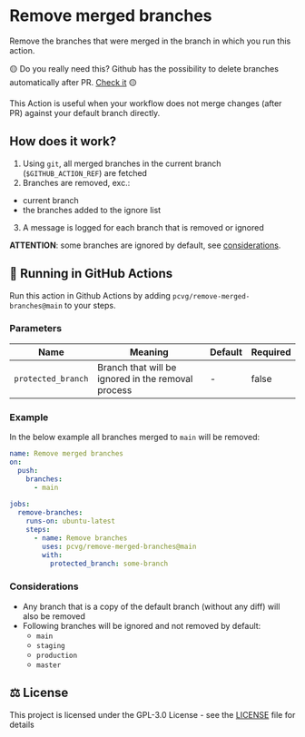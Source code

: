 # Remove merged branches

Remove the branches that were merged in the branch in which you run this action.

🟡 Do you really need this? Github has the possibility to delete branches automatically after PR. [Check it](https://docs.github.com/en/github/administering-a-repository/managing-the-automatic-deletion-of-branches) 🟡

This Action is useful when your workflow does not merge changes (after PR) against your default branch directly.

## How does it work?

1. Using `git`, all merged branches in the current branch (`$GITHUB_ACTION_REF`) are fetched
2. Branches are removed, exc.:
  - current branch
  - the branches added to the ignore list
3. A message is logged for each branch that is removed or ignored

__ATTENTION__: some branches are ignored by default, see [considerations](#considerations).

## 🚀 Running in GitHub Actions

Run this action in Github Actions by adding `pcvg/remove-merged-branches@main` to your steps.

### Parameters

| Name | Meaning                                                                | Default | Required  |
| ---          | ---                                                            | ---     | ---   |
| `protected_branch`    | Branch that will be ignored in the removal process    | -       | false |

### Example

In the below example all branches merged to `main` will be removed:

```yml
name: Remove merged branches
on:
  push:
    branches:
      - main
  
jobs:
  remove-branches:
    runs-on: ubuntu-latest
    steps:
      - name: Remove branches
        uses: pcvg/remove-merged-branches@main
        with:
          protected_branch: some-branch
```

### Considerations
- Any branch that is a copy of the default branch (without any diff) will also be removed
 - Following branches will be ignored and not removed by default:
   - `main`
   - `staging`
   - `production`
   - `master`

## ⚖️ License
This project is licensed under the GPL-3.0 License - see the [LICENSE](LICENSE) file for details